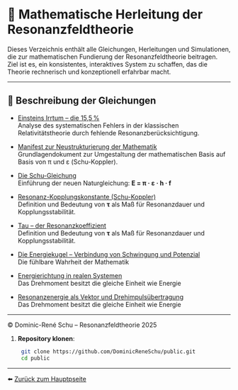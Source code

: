 # 📐 Mathematische Herleitung der Resonanzfeldtheorie

Dieses Verzeichnis enthält alle Gleichungen, Herleitungen und Simulationen, die zur mathematischen Fundierung der Resonanzfeldtheorie beitragen.  
Ziel ist es, ein konsistentes, interaktives System zu schaffen, das die Theorie rechnerisch und konzeptionell erfahrbar macht.

---

## 🧾 Beschreibung der Gleichungen

- [Einsteins Irrtum – die 15,5 %](einsteins_irrtum_15.5_prozent.md)  
  Analyse des systematischen Fehlers in der klassischen Relativitätstheorie durch fehlende Resonanzberücksichtigung.

- [Manifest zur Neustrukturierung der Mathematik](manifest_zur_neustrukturierung_der_mathematik.md)  
  Grundlagendokument zur Umgestaltung der mathematischen Basis auf Basis von π und ε (Schu-Koppler).

- [Die Schu-Gleichung](schu_gleichung.md)  
  Einführung der neuen Naturgleichung: **E = π · ε · h · f**
  
- [Resonanz-Kopplungskonstante (Schu-Koppler)](schu_koppler.md)    
  Definition und Bedeutung von **τ** als Maß für Resonanzdauer und Kopplungsstabilität.

- [Tau – der Resonanzkoeffizient](Tau_Resonanzzeitkoeffizient.md)  
  Definition und Bedeutung von **τ** als Maß für Resonanzdauer und Kopplungsstabilität.
  
- [Die Energiekugel – Verbindung von Schwingung und Potenzial](energiekugel.md)  
   Die fühlbare Wahrheit der Mathematik
   
- [Energierichtung in realen Systemen](energierichtung.md)  
   Das Drehmoment besitzt die gleiche Einheit wie Energie
   
- [Resonanzenergie als Vektor und Drehimpulsübertragung](resonanzenergievektor.md)  
   Das Drehmoment besitzt die gleiche Einheit wie Energie
   


---


© Dominic-René Schu – Resonanzfeldtheorie 2025

1. **Repository klonen**:  
   ```bash
	git clone https://github.com/DominicReneSchu/public.git
	cd public
   ```
---


⬅️ [Zurück zum Hauptpseite](../README.md)
